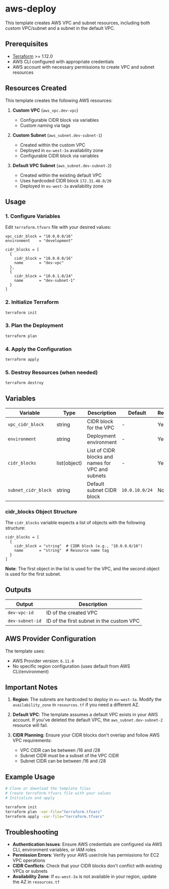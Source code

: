 # aws-deploy

This template creates AWS VPC and subnet resources, including both custom VPC/subnet and a subnet in the default VPC.

## Prerequisites

- [Terraform](https://www.terraform.io/downloads.html) >= 1.12.0
- AWS CLI configured with appropriate credentials
- AWS account with necessary permissions to create VPC and subnet resources

## Resources Created

This template creates the following AWS resources:

1. **Custom VPC** (`aws_vpc.dev-vpc`)
   - Configurable CIDR block via variables
   - Custom naming via tags

2. **Custom Subnet** (`aws_subnet.dev-subnet-1`)
   - Created within the custom VPC
   - Deployed in `eu-west-3a` availability zone
   - Configurable CIDR block via variables

3. **Default VPC Subnet** (`aws_subnet.dev-subnet-2`)
   - Created within the existing default VPC
   - Uses hardcoded CIDR block `172.31.48.0/20`
   - Deployed in `eu-west-3a` availability zone

## Usage

### 1. Configure Variables

Edit `terraform.tfvars` file with your desired values:

```hcl
vpc_cidr_block = "10.0.0.0/16"
environment    = "development"

cidr_blocks = [
  {
    cidr_block = "10.0.0.0/16"
    name       = "dev-vpc"
  },
  {
    cidr_block = "10.0.1.0/24" 
    name       = "dev-subnet-1"
  }
]
```

### 2. Initialize Terraform

```bash
terraform init
```

### 3. Plan the Deployment

```bash
terraform plan
```

### 4. Apply the Configuration

```bash
terraform apply
```

### 5. Destroy Resources (when needed)

```bash
terraform destroy
```

## Variables

| Variable | Type | Description | Default | Required |
|----------|------|-------------|---------|----------|
| `vpc_cidr_block` | string | CIDR block for the VPC | - | Yes |
| `environment` | string | Deployment environment | - | Yes |
| `cidr_blocks` | list(object) | List of CIDR blocks and names for VPC and subnets | - | Yes |
| `subnet_cidr_block` | string | Default subnet CIDR block | `10.0.10.0/24` | No |

### cidr_blocks Object Structure

The `cidr_blocks` variable expects a list of objects with the following structure:

```hcl
cidr_blocks = [
  {
    cidr_block = "string"  # CIDR block (e.g., "10.0.0.0/16")
    name       = "string"  # Resource name tag
  }
]
```

**Note**: The first object in the list is used for the VPC, and the second object is used for the first subnet.

## Outputs

| Output | Description |
|--------|-------------|
| `dev-vpc-id` | ID of the created VPC |
| `dev-subnet-id` | ID of the first subnet in the custom VPC |

## AWS Provider Configuration

The template uses:

- AWS Provider version: `6.11.0`
- No specific region configuration (uses default from AWS CLI/environment)

## Important Notes

1. **Region**: The subnets are hardcoded to deploy in `eu-west-3a`. Modify the `availability_zone` in `resources.tf` if you need a different AZ.

2. **Default VPC**: The template assumes a default VPC exists in your AWS account. If you've deleted the default VPC, the `aws_subnet.dev-subnet-2` resource will fail.

3. **CIDR Planning**: Ensure your CIDR blocks don't overlap and follow AWS VPC requirements:
   - VPC CIDR can be between /16 and /28
   - Subnet CIDR must be a subset of the VPC CIDR
   - Subnet CIDR can be between /16 and /28

## Example Usage

```bash
# Clone or download the template files
# Create terraform.tfvars file with your values
# Initialize and apply

terraform init
terraform plan -var-file="terraform.tfvars"
terraform apply -var-file="terraform.tfvars"
```

## Troubleshooting

- **Authentication Issues**: Ensure AWS credentials are configured via AWS CLI, environment variables, or IAM roles
- **Permission Errors**: Verify your AWS user/role has permissions for EC2 VPC operations
- **CIDR Conflicts**: Check that your CIDR blocks don't conflict with existing VPCs or subnets
- **Availability Zone**: If `eu-west-3a` is not available in your region, update the AZ in `resources.tf`

